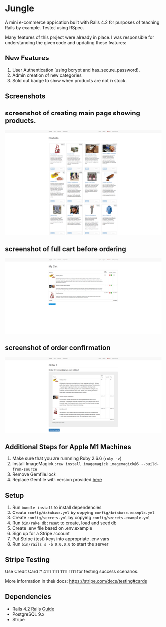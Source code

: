 # Jungle

A mini e-commerce application built with Rails 4.2 for purposes of teaching Rails by example. Tested using RSpec.

Many features of this project were already in place. I was responsible for understanding the given code and updating these features:

## New Features ##
1. User Authentication (using bcrypt and has_secure_password).
2. Admin creation of new categories
3. Sold out badge to show when products are not in stock.

## Screenshots
## screenshot of creating main page showing products. ##
!["screenshot of creating main page showing products."](https://github.com/tackpablo/jungle-rails/blob/master/public/images/Home%20Page.png?raw=true)
## screenshot of full cart before ordering ##
!["screenshot of full cart before ordering"](https://github.com/tackpablo/jungle-rails/blob/master/public/images/Cart%20Page.png?raw=true)
## screenshot of order confirmation ##
!["screenshot of order confirmation"](https://github.com/tackpablo/jungle-rails/blob/master/public/images/Order%20Fulfilled%20Page.png?raw=true)


## Additional Steps for Apple M1 Machines

1. Make sure that you are runnning Ruby 2.6.6 (`ruby -v`)
1. Install ImageMagick `brew install imagemagick imagemagick@6 --build-from-source`
2. Remove Gemfile.lock
3. Replace Gemfile with version provided [here](https://gist.githubusercontent.com/FrancisBourgouin/831795ae12c4704687a0c2496d91a727/raw/ce8e2104f725f43e56650d404169c7b11c33a5c5/Gemfile)

## Setup

1. Run `bundle install` to install dependencies
2. Create `config/database.yml` by copying `config/database.example.yml`
3. Create `config/secrets.yml` by copying `config/secrets.example.yml`
4. Run `bin/rake db:reset` to create, load and seed db
5. Create .env file based on .env.example
6. Sign up for a Stripe account
7. Put Stripe (test) keys into appropriate .env vars
8. Run `bin/rails s -b 0.0.0.0` to start the server

## Stripe Testing

Use Credit Card # 4111 1111 1111 1111 for testing success scenarios.

More information in their docs: <https://stripe.com/docs/testing#cards>

## Dependencies

* Rails 4.2 [Rails Guide](http://guides.rubyonrails.org/v4.2/)
* PostgreSQL 9.x
* Stripe
